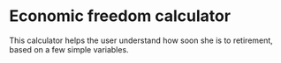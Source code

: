 # Economic freedom calculator

This calculator helps the user understand how soon she is to retirement, based on a few simple variables.
